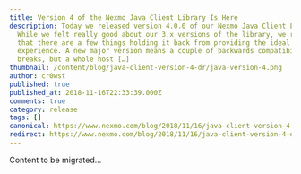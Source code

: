 ```yaml
---
title: Version 4 of the Nexmo Java Client Library Is Here
description: Today we released version 4.0.0 of our Nexmo Java Client Library.
  While we felt really good about our 3.x versions of the library, we realized
  that there are a few things holding it back from providing the ideal user
  experience. A new major version means a couple of backwards compatibility
  breaks, but a whole host […]
thumbnail: /content/blog/java-client-version-4-dr/java-version-4.png
author: cr0wst
published: true
published_at: 2018-11-16T22:33:39.000Z
comments: true
category: release
tags: []
canonical: https://www.nexmo.com/blog/2018/11/16/java-client-version-4-dr
redirect: https://www.nexmo.com/blog/2018/11/16/java-client-version-4-dr
---
```


Content to be migrated...
